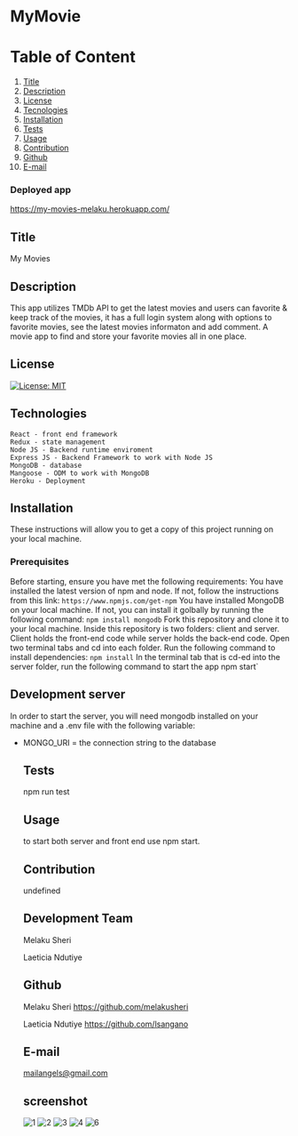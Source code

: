# MyMovie
  
  # Table of Content
  1. [Title](#Title)
  2. [Description](#Description)
  3. [License](#License)
  4. [Tecnologies](#Technologies)
  5. [Installation](#Installation)
  6. [Tests](#Tests)
  7. [Usage](#Usage)
  8. [Contribution](#Contribution)
  9. [Github](#Github)
  10. [E-mail](#Email)  

  
  ### Deployed app
  https://my-movies-melaku.herokuapp.com/
  ## Title
  My Movies
  
  ## Description
This app utilizes TMDb API to get the latest movies and users can favorite & keep track of the movies, it has a full login system along with options to favorite movies, see the latest movies informaton and add comment. A movie app to find and store your favorite movies all in one place.
  
  ## License
  [![License: MIT](https://img.shields.io/badge/License-MIT-yellow.svg)](https://opensource.org/licenses/MIT)
  
  ## Technologies
    React - front end framework
    Redux - state management
    Node JS - Backend runtime enviroment
    Express JS - Backend Framework to work with Node JS
    MongoDB - database
    Mangoose - ODM to work with MongoDB
    Heroku - Deployment
    
## Installation
These instructions will allow you to get a copy of this project running on your local machine.
### Prerequisites
Before starting, ensure you have met the following requirements:
You have installed the latest version of npm and node. If not, follow the instructions from this link:
`https://www.npmjs.com/get-npm`
You have installed MongoDB on your local machine. If not, you can install it golbally by running the following command:
`npm install mongodb`
Fork this repository and clone it to your local machine.
Inside this repository is two folders: client and server. Client holds the front-end code while server holds the back-end code.
Open two terminal tabs and cd into each folder. Run the following command to install dependencies:
`npm install`
In the terminal tab that is cd-ed into the server folder, run the following command to start the app
npm start`

## Development server
In order to start the server, you will need mongodb installed on your machine and a .env file with the following variable:
+ MONGO_URI = the connection string to the database

  ## Tests
  npm run test
  
  ## Usage
  to start both server and front end use npm start.
  
  ## Contribution
  undefined
  
  ## Development Team
  Melaku Sheri
  
  Laeticia Ndutiye
  
  ## Github
  Melaku Sheri
  https://github.com/melakusheri
  
  Laeticia Ndutiye
  https://github.com/lsangano
  
  
  ## E-mail
  mailangels@gmail.com

  ## screenshot
  ![1](https://user-images.githubusercontent.com/65136237/141594116-05faed2b-cc60-4b69-83ab-5fe798bf168c.PNG)
  ![2](https://user-images.githubusercontent.com/65136237/141594123-72d9d27c-c731-49dd-92f5-6f2ad3448e1c.PNG)
  ![3](https://user-images.githubusercontent.com/65136237/141594132-b02d1d41-58cb-4ffe-9c97-16fbdb633879.PNG)
  ![4](https://user-images.githubusercontent.com/65136237/141594140-d43b0cf2-ac41-4283-864b-06625e4541ce.PNG)
  ![6](https://user-images.githubusercontent.com/65136237/141594155-a33e2bb6-ec89-4c82-9494-dd548bc236c5.PNG)

